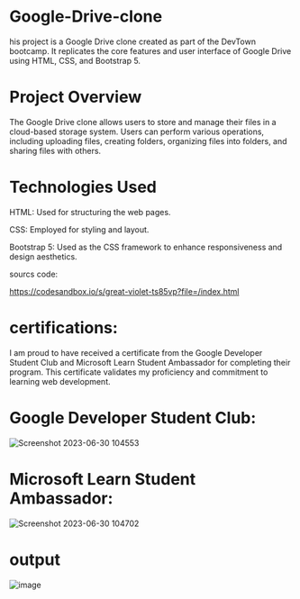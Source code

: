 # Google-Drive-clone

his project is a Google Drive clone created as part of the DevTown bootcamp. It replicates the core features and user interface of Google Drive using HTML, CSS, and Bootstrap 5.

# Project Overview

The Google Drive clone allows users to store and manage their files in a cloud-based storage system. Users can perform various operations, including uploading files, creating folders, organizing files into folders, and sharing files with others.

# Technologies Used

HTML: Used for structuring the web pages.

CSS: Employed for styling and layout.

Bootstrap 5: Used as the CSS framework to enhance responsiveness and design aesthetics.

sourcs code:

https://codesandbox.io/s/great-violet-ts85vp?file=/index.html


# certifications:

I am proud to have received a certificate from the Google Developer Student Club and Microsoft Learn Student Ambassador for completing their program. This certificate validates my proficiency and commitment to learning web development.

# Google Developer Student Club:

![Screenshot 2023-06-30 104553](https://github.com/Apurva-Dumbare/Google-Drive-clone/assets/138021715/e66f0948-56c4-4d37-a590-c1e3feed38bd)



# Microsoft Learn Student Ambassador:

![Screenshot 2023-06-30 104702](https://github.com/Apurva-Dumbare/Google-Drive-clone/assets/138021715/ae0dce81-6fb8-40fc-a1f8-2e5332808d65)


# output

![image](https://github.com/Apurva-Dumbare/Google-Drive-clone/assets/138021715/bbd3796b-41da-460e-b0f8-64c8af2b0fd0)
